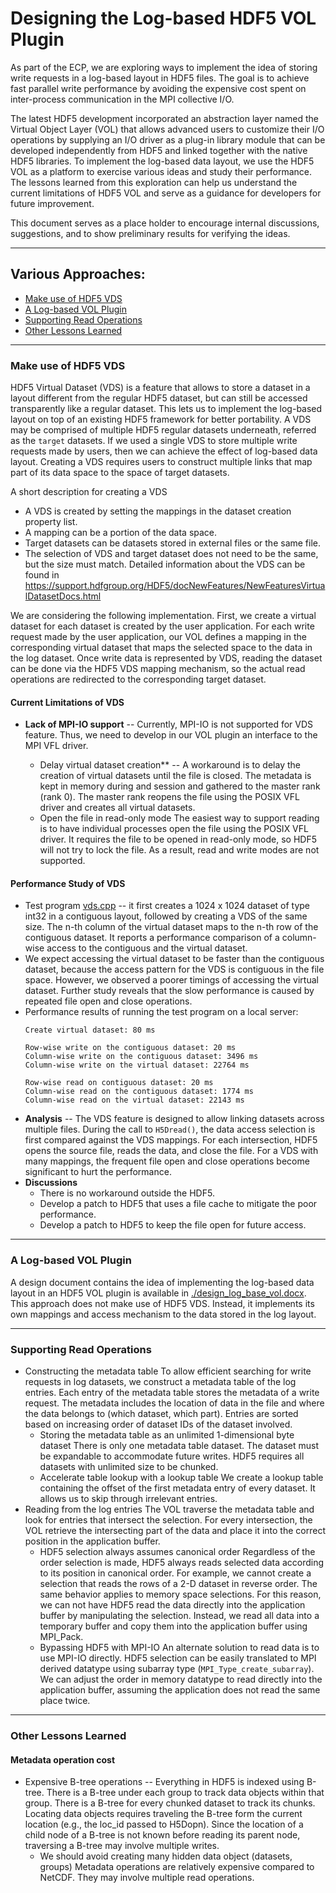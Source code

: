 # Designing the Log-based HDF5 VOL Plugin
As part of the ECP, we are exploring ways to implement the idea of storing write requests in a log-based layout in HDF5 files.
The goal is to achieve fast parallel write performance by avoiding the expensive cost spent on inter-process communication in the MPI collective I/O.

The latest HDF5 development incorporated an abstraction layer named the Virtual Object Layer (VOL) that allows advanced users to customize their I/O operations by supplying an I/O driver as a plug-in library module that can be developed independently from HDF5 and linked together with the native HDF5 libraries.
To implement the log-based data layout, we use the HDF5 VOL as a platform to exercise various ideas and study their performance.
The lessons learned from this exploration can help us understand the current limitations of HDF5 VOL and serve as a guidance for developers for future improvement.

This document serves as a place holder to encourage internal discussions, suggestions, and to show preliminary results for verifying the ideas.

---

## Various Approaches:
* [Make use of HDF5 VDS](#make-use-of-hdf5-vds)
* [A Log-based VOL Plugin](#a-log-based-vol-plugin)
* [Supporting Read Operations](#supporting-read-operations)
* [Other Lessons Learned](#other-lessons-learned)

---

### Make use of HDF5 VDS

HDF5 Virtual Dataset (VDS) is a feature that allows to store a dataset in a layout different from the regular HDF5 dataset, but can still be accessed transparently like a regular dataset.
This lets us to implement the log-based layout on top of an existing HDF5 framework for better portability.
A VDS may be comprised of multiple HDF5 regular datasets underneath, referred as the `target` datasets.
If we used a single VDS to store multiple write requests made by users, then we can achieve the effect of log-based data layout.
Creating a VDS requires users to construct multiple links that map part of its data space to the space of target datasets.

A short description for creating a VDS
* A VDS is created by setting the mappings in the dataset creation property list.
* A mapping can be a portion of the data space.
* Target datasets can be datasets stored in external files or the same file.
* The selection of VDS and target dataset does not need to be the same, but the size must match.
Detailed information about the VDS can be found in https://support.hdfgroup.org/HDF5/docNewFeatures/NewFeaturesVirtualDatasetDocs.html

We are considering the following implementation.
First, we create a virtual dataset for each dataset is created by the user application.
For each write request made by the user application, our VOL defines a mapping in the corresponding virtual dataset that maps the selected space to the data in the log dataset.
Once write data is represented by VDS, reading the dataset can be done via the HDF5 VDS mapping mechanism, so the actual read operations are redirected to the corresponding target dataset.

#### Current Limitations of VDS
* **Lack of MPI-IO support** -- Currently, MPI-IO is not supported for VDS feature.
   Thus, we need to develop in our VOL plugin an interface to the MPI VFL driver.

  + Delay virtual dataset creation** --
    A workaround is to delay the creation of virtual datasets until the file is closed.
    The metadata is kept in memory during and session and gathered to the master rank (rank 0).
    The master rank reopens the file using the POSIX VFL driver and creates all virtual datasets.
  + Open the file in read-only mode
    The easiest way to support reading is to have individual processes open the file using the POSIX VFL driver.
    It requires the file to be opened in read-only mode, so HDF5 will not try to lock the file.
    As a result, read and write modes are not supported.

#### Performance Study of VDS
* Test program [vds.cpp](./vds.cpp) -- it first creates a 1024 x 1024 dataset of type int32 in a contiguous layout, followed by creating a VDS of the same size.
  The n-th column of the virtual dataset maps to the n-th row of the contiguous dataset.
  It reports a performance comparison of a column-wise access to the contiguous and the virtual dataset.
* We expect accessing the virtual dataset to be faster than the contiguous dataset, because the access pattern for the VDS is contiguous in the file space.
  However, we observed a poorer timings of accessing the virtual dataset.
  Further study reveals that the slow performance is caused by repeated file open and close operations.
* Performance results of running the test program on a local server:
  ```
  Create virtual dataset: 80 ms

  Row-wise write on the contiguous dataset: 20 ms
  Column-wise write on the contiguous dataset: 3496 ms
  Column-wise write on the virtual dataset: 22764 ms

  Row-wise read on contiguous dataset: 20 ms
  Column-wise read on the contiguous dataset: 1774 ms
  Column-wise read on the virtual dataset: 22143 ms
  ```
* **Analysis** -- The VDS feature is designed to allow linking datasets across multiple files.
  During the call to `H5Dread()`, the data access selection is first compared against the VDS mappings.
  For each intersection, HDF5 opens the source file, reads the data, and close the file.
  For a VDS with many mappings, the frequent file open and close operations become significant to hurt the performance.
* **Discussions**
  + There is no workaround outside the HDF5.
  + Develop a patch to HDF5 that uses a file cache to mitigate the poor performance.
  + Develop a patch to HDF5 to keep the file open for future access.

---

### A Log-based VOL Plugin
A design document contains the idea of implementing the log-based data layout in an HDF5 VOL plugin is available in [./design_log_base_vol.docx](./design_log_base_vol.docx).
This approach does not make use of HDF5 VDS.
Instead, it implements its own mappings and access mechanism to the data stored in the log layout.


---

### Supporting Read Operations 
* Constructing the metadata table
  To allow efficient searching for write requests in log datasets, we construct a metadata table of the log entries.
  Each entry of the metadata table stores the metadata of a write request. 
  The metadata includes the location of data in the file and where the data belongs to (which dataset, which part).
  Entries are sorted based on increasing order of dataset IDs of the dataset involved.
  + Storing the metadata table as an unlimited 1-dimensional byte dataset
    There is only one metadata table dataset.
    The dataset must be expandable to accommodate future writes.
    HDF5 requires all datasets with unlimited size to be chunked.
  + Accelerate table lookup with a lookup table 
    We create a lookup table containing the offset of the first metadata entry of every dataset.
    It allows us to skip through irrelevant entries.
* Reading from the log entries 
  The VOL traverse the metadata table and look for entries that intersect the selection.
  For every intersection, the VOL retrieve the intersecting part of the data and place it into the correct position in the application buffer.
  + HDF5 selection always assumes canonical order
    Regardless of the order selection is made, HDF5 always reads selected data according to its position in canonical order.
    For example, we cannot create a selection that reads the rows of a 2-D dataset in reverse order.
    The same behavior applies to memory space selections.
    For this reason, we can not have HDF5 read the data directly into the application buffer by manipulating the selection.
    Instead, we read all data into a temporary buffer and copy them into the application buffer using MPI_Pack.
  + Bypassing HDF5 with MPI-IO
    An alternate solution to read data is to use MPI-IO directly.
    HDF5 selection can be easily translated to MPI derived datatype using subarray type (`MPI_Type_create_subarray`).
    We can adjust the order in memory datatype to read directly into the application buffer, assuming the application does not read the same place twice.
---

### Other Lessons Learned
#### Metadata operation cost
* Expensive B-tree operations --
  Everything in HDF5 is indexed using B-tree.
  There is a B-tree under each group to track data objects within that group.
  There is a B-tree for every chunked dataset to track its chunks.
  Locating data objects requires traveling the B-tree form the current location (e.g., the loc_id passed to H5Dopn).
  Since the location of a child node of a B-tree is not known before reading its parent node, traversing a B-tree may involve multiple writes.
  + We should avoid creating many hidden data object (datasets, groups)
    Metadata operations are relatively expensive compared to NetCDF.
    They may involve multiple read operations.
